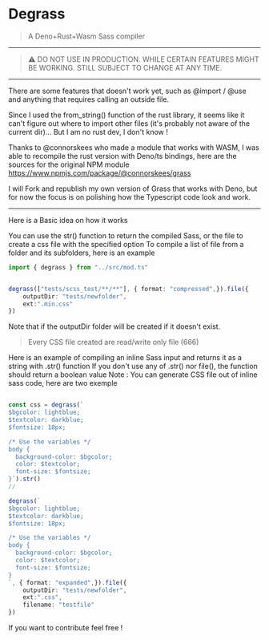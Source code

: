# Degrass

> A Deno+Rust+Wasm Sass compiler 
----
> :warning: DO NOT USE IN PRODUCTION. WHILE CERTAIN FEATURES MIGHT BE WORKING.
> STILL SUBJECT TO CHANGE AT ANY TIME.
-------

There are some features that doesn't work yet,
such as @import / @use and anything that requires calling an outside file.

Since I used the from_string() function of the rust library, it seems like it can't figure out where to import other files (it's probably not aware of the current dir)... But I am no rust dev, I don't know !



Thanks to @connorskees who made a module that works with WASM, I was able to recompile the rust version with Deno/ts bindings, here are the sources for the original NPM module https://www.npmjs.com/package/@connorskees/grass


I will Fork and republish my own version of Grass that works with Deno, but for now the focus is on polishing how the Typescript code look and work.

---

Here is a Basic idea on how it works 

You can use the str() function to return the compiled Sass, or the file to create a css file with the specified option 
To compile a list of file from a folder and its subfolders, here is an example

```ts
import { degrass } from "../src/mod.ts"


degrass(["tests/scss_test/**/**"], { format: "compressed",}).file({
	outputDir: "tests/newfolder",
	ext:".min.css"
})
```
Note that if the outputDir folder will be created if it doesn't exist.
> Every CSS file created are read/write only file (666)

Here is an example of compiling an inline Sass input and returns it as a string with .str() function
If you don't use any of .str() nor file(), the function should return a boolean value
Note : You can generate CSS file out of inline sass code, here are two exemple
```ts

const css = degrass(`
$bgcolor: lightblue;
$textcolor: darkblue;
$fontsize: 18px;

/* Use the variables */
body {
  background-color: $bgcolor;
  color: $textcolor;
  font-size: $fontsize;
}`).str()
//

degrass(`
$bgcolor: lightblue;
$textcolor: darkblue;
$fontsize: 18px;

/* Use the variables */
body {
  background-color: $bgcolor;
  color: $textcolor;
  font-size: $fontsize;
}
`, { format: "expanded",}).file({
	outputDir: "tests/newfolder",
	ext:".css",
	filename: "testfile"
})

```


If you want to contribute feel free !